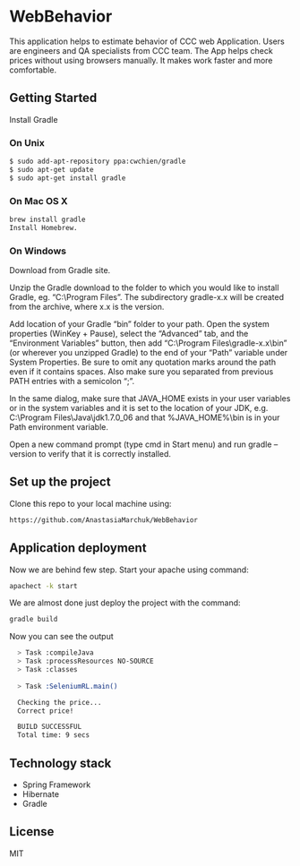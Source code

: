 # WebBehavior
This application helps to estimate behavior of CCC web Application. Users are engineers and QA specialists from CCC team. 
The App helps check prices without using browsers manually. It makes work faster and more comfortable.

## Getting Started

Install Gradle
### On Unix
```bash
$ sudo add-apt-repository ppa:cwchien/gradle
$ sudo apt-get update
$ sudo apt-get install gradle
```
### On Mac OS X
```bash
brew install gradle
Install Homebrew.
```
### On Windows

Download from Gradle site.

Unzip the Gradle download to the folder to which you would like to install Gradle, eg. “C:\Program Files”. The subdirectory gradle-x.x will be created from the archive, where x.x is the version.

Add location of your Gradle “bin” folder to your path. Open the system properties (WinKey + Pause), select the “Advanced” tab, and the “Environment Variables” button, then add “C:\Program Files\gradle-x.x\bin” (or wherever you unzipped Gradle) to the end of your “Path” variable under System Properties. Be sure to omit any quotation marks around the path even if it contains spaces. Also make sure you separated from previous PATH entries with a semicolon “;”.

In the same dialog, make sure that JAVA_HOME exists in your user variables or in the system variables and it is set to the location of your JDK, e.g. C:\Program Files\Java\jdk1.7.0_06 and that %JAVA_HOME%\bin is in your Path environment variable.

Open a new command prompt (type cmd in Start menu) and run gradle –version to verify that it is correctly installed.

## Set up the project
Clone this repo to your local machine using:
```bash
https://github.com/AnastasiaMarchuk/WebBehavior
```

## Application deployment
Now we are behind few step.
Start your apache using command:
```bash
apachect -k start
```
We are almost done just deploy the project with the command:
```bash
gradle build
```
Now you can see the output
```bash
  > Task :compileJava
  > Task :processResources NO-SOURCE
  > Task :classes
  
  > Task :SeleniumRL.main()

  Checking the price...
  Correct price!

  BUILD SUCCESSFUL
  Total time: 9 secs
```


## Technology stack
+ Spring Framework
+ Hibernate
+ Gradle

## License
MIT
